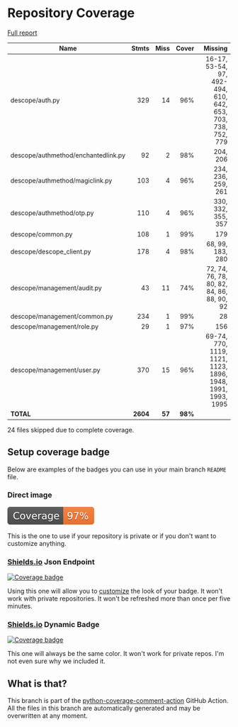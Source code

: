 # Repository Coverage

[Full report](https://htmlpreview.github.io/?https://github.com/descope/python-sdk/blob/python-coverage-comment-action-data/htmlcov/index.html)

| Name                                |    Stmts |     Miss |   Cover |   Missing |
|------------------------------------ | -------: | -------: | ------: | --------: |
| descope/auth.py                     |      329 |       14 |     96% |16-17, 53-54, 97, 492-494, 610, 642, 653, 703, 738, 752, 779 |
| descope/authmethod/enchantedlink.py |       92 |        2 |     98% |  204, 206 |
| descope/authmethod/magiclink.py     |      103 |        4 |     96% |234, 236, 259, 261 |
| descope/authmethod/otp.py           |      110 |        4 |     96% |330, 332, 355, 357 |
| descope/common.py                   |      108 |        1 |     99% |       179 |
| descope/descope\_client.py          |      178 |        4 |     98% |68, 99, 183, 280 |
| descope/management/audit.py         |       43 |       11 |     74% |72, 74, 76, 78, 80, 82, 84, 86, 88, 90, 92 |
| descope/management/common.py        |      234 |        1 |     99% |        28 |
| descope/management/role.py          |       29 |        1 |     97% |       156 |
| descope/management/user.py          |      370 |       15 |     96% |69-74, 770, 1119, 1121, 1123, 1896, 1948, 1991, 1993, 1995 |
|                           **TOTAL** | **2604** |   **57** | **98%** |           |

24 files skipped due to complete coverage.


## Setup coverage badge

Below are examples of the badges you can use in your main branch `README` file.

### Direct image

[![Coverage badge](https://raw.githubusercontent.com/descope/python-sdk/python-coverage-comment-action-data/badge.svg)](https://htmlpreview.github.io/?https://github.com/descope/python-sdk/blob/python-coverage-comment-action-data/htmlcov/index.html)

This is the one to use if your repository is private or if you don't want to customize anything.

### [Shields.io](https://shields.io) Json Endpoint

[![Coverage badge](https://img.shields.io/endpoint?url=https://raw.githubusercontent.com/descope/python-sdk/python-coverage-comment-action-data/endpoint.json)](https://htmlpreview.github.io/?https://github.com/descope/python-sdk/blob/python-coverage-comment-action-data/htmlcov/index.html)

Using this one will allow you to [customize](https://shields.io/endpoint) the look of your badge.
It won't work with private repositories. It won't be refreshed more than once per five minutes.

### [Shields.io](https://shields.io) Dynamic Badge

[![Coverage badge](https://img.shields.io/badge/dynamic/json?color=brightgreen&label=coverage&query=%24.message&url=https%3A%2F%2Fraw.githubusercontent.com%2Fdescope%2Fpython-sdk%2Fpython-coverage-comment-action-data%2Fendpoint.json)](https://htmlpreview.github.io/?https://github.com/descope/python-sdk/blob/python-coverage-comment-action-data/htmlcov/index.html)

This one will always be the same color. It won't work for private repos. I'm not even sure why we included it.

## What is that?

This branch is part of the
[python-coverage-comment-action](https://github.com/marketplace/actions/python-coverage-comment)
GitHub Action. All the files in this branch are automatically generated and may be
overwritten at any moment.
